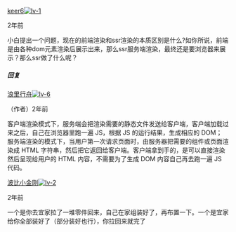 [
keer6![lv-1](https://lf3-cdn-tos.bytescm.com/obj/static/xitu_juejin_web/636691cd590f92898cfcda37357472b8.svg)](https://juejin.cn/user/3526889032673982)

2年前

小白提出一个问题，现在的前端渲染和ssr渲染的本质区别是什么?如你所说，前端是由各种dom元素渲染后展示出来，那么ssr服务端渲染，最终还是要浏览器来展示？那么ssr做了什么呢？

##### 回复

[浪里行舟![lv-6](https://lf3-cdn-tos.bytescm.com/obj/static/xitu_juejin_web/74bd93adef7feff4fee26d08c0845b4f.svg)](https://juejin.cn/user/4283353031252967)

（作者）2年前

客户端渲染模式下，服务端会把渲染需要的静态文件发送给客户端，客户端加载过来之后，自己在浏览器里跑一遍 JS，根据 JS 的运行结果，生成相应的 DOM； 服务端渲染的模式下，当用户第一次请求页面时，由服务器把需要的组件或页面渲染成 HTML 字符串，然后把它返回给客户端。客户端拿到手的，是可以直接渲染然后呈现给用户的 HTML 内容，不需要为了生成 DOM 内容自己再去跑一遍 JS 代码。





[波比小金刚![lv-2](https://lf3-cdn-tos.bytescm.com/obj/static/xitu_juejin_web/f597b88d22ce5370bd94495780459040.svg)](https://juejin.cn/user/3667626519958510)

2年前

一个是你去宜家拉了一堆零件回来，自己在家组装好了，再布置一下。一个是宜家给你全部装好了（部分装好也行），你拉回来就完了